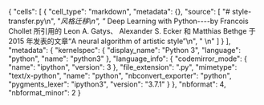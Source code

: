 {
 "cells": [
  {
   "cell_type": "markdown",
   "metadata": {},
   "source": [
    "# style-transfer.py\n",
    "*风格迁移\n",
    "* Deep Learning with Python----by Francois Chollet 所引用的 Leon A. Gatys、 Alexander S. Ecker 和 Matthias Bethge 于 2015 年发表的文章“A neural algorithm of artistic style”\n",
    "    \n"
   ]
  }
 ],
 "metadata": {
  "kernelspec": {
   "display_name": "Python 3",
   "language": "python",
   "name": "python3"
  },
  "language_info": {
   "codemirror_mode": {
    "name": "ipython",
    "version": 3
   },
   "file_extension": ".py",
   "mimetype": "text/x-python",
   "name": "python",
   "nbconvert_exporter": "python",
   "pygments_lexer": "ipython3",
   "version": "3.7.1"
  }
 },
 "nbformat": 4,
 "nbformat_minor": 2
}
